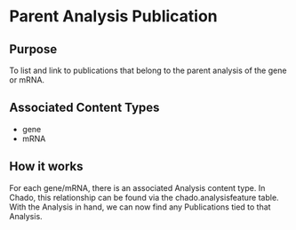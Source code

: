 # Parent Analysis Publication

## Purpose
To list and link to publications that belong to the parent analysis of the gene or mRNA.

## Associated Content Types
 - gene
 - mRNA

## How it works
For each gene/mRNA, there is an associated Analysis content type. In Chado, this relationship can be found via the chado.analysisfeature table. With the Analysis in hand, we can now find any Publications tied to that Analysis.